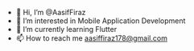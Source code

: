 - 👋 Hi, I’m @AasifFiraz
- 👀 I’m interested in Mobile Application Development
- 🌱 I’m currently learning Flutter
- 📫 How to reach me aasiffiraz178@gmail.com

<!---
AasifFiraz/AasifFiraz is a ✨ special ✨ repository because its `README.md` (this file) appears on your GitHub profile.
You can click the Preview link to take a look at your changes.
--->
